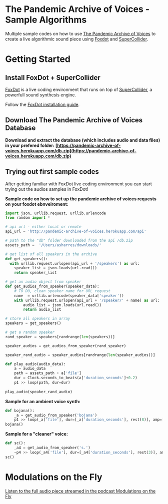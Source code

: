 # The Pandemic Archive of Voices - Sample Algorithms

Multiple sample codes on how to use [The Pandemic Archive of Voices](https://github.com/mneunomne/pandemic-archive-of-voices-DB) to create a live algorithmic sound piece using [Foxdot](https://foxdot.org/) and [SuperCollider](https://supercollider.github.io/).

# Getting Started

## Install FoxDot + SuperCollider

[FoxDot](https://foxdot.org/) is a live coding environment that runs on top of [SuperCollider](https://supercollider.github.io/), a powerfull sound synthesis engine.

Follow the [FoxDot installation guide](https://foxdot.org/installation/).

## Download The Pandemic Archive of Voices Database

**Download and extract the database (which includes audio and data files) in your prefered folder: [https://pandemic-archive-of-voices.herokuapp.com/db.zip](https://pandemic-archive-of-voices.herokuapp.com/db.zip)**

## Trying out first sample codes

After getting familiar with FoxDot live coding environment you can start trying out the audios samples in FoxDot!

**Sample code on how to set up the pandemic archive of voices requests on your foxdot ebnveiroment:**
```python
import json, urllib.request, urllib.urlencode
from random import *

# api url - either local or remote
api_url = 'http://pandemic-archive-of-voices.herokuapp.com/api'

# path to the "db" folder downloaded from the api /db.zip
assets_path =  '/Users/asharres/downloads/'

# get list of all speakers in the archive
def get_speakers():
  with urllib.request.urlopen(api_url + '/speakers') as url:
    speaker_list = json.loads(url.read())
    return speaker_list

# get an audio object from speaker    
def get_audios_from_speaker(speaker_data):
    # TO DO, clean speaker name for URL request
    name  = urllib.urlencode(speaker_data['speaker'])
    with urllib.request.urlopen(api_url + '/speaker/' + name) as url:
        audio_list = json.loads(url.read())
        return audio_list

# store all speakers in array
speakers = get_speakers()

# get a random speaker
rand_speaker = speakers[randrange(len(speakers))]

speaker_audios = get_audios_from_speaker(rand_speaker)

speaker_rand_audio = speaker_audios[randrange(len(speaker_audios))]

def play_audio(audio_data):
    a = audio_data
    path = assets_path + a['file']
    dur = Clock.seconds_to_beats(a['duration_seconds']+0.2)
    p1 >> loop(path, dur=dur)
    
play_audio(speaker_rand_audio)
```

**Sample for an ambient voice synth:**
```python
def bojana():
    _a = get_audio_from_speaker('bojana')
    p1 >> loop(_a['file'], dur=[_a['duration_seconds'], rest(8)], amp=[1, 0.8], room=linvar([1, 10], 20), mix=linvar([1, 5], 20), lpr=0.0075, lpf=linvar([120, 140, 110,180], 20), spin=[0, 1, 2], blur=linvar([0, 1.5]), hpf=linvar([100, 600], 30))
bojana()
```

**Sample for a "cleaner" voice:**
```python
def sc():
    _a4 = get_audio_from_speaker('s.')
    ~p4 >> loop(_a4['file'], dur=[_a4['duration_seconds'], rest(3)], amp=linvar([1.4, 0, 0.5]), delay=1, room=linvar([0.5, 1], 10), mix=linvar([7, 0], 20), spin=linvar([0, 2]), hpr=0.1, lpf=linvar([800, 1200], 50))
sc()
```

# Modulations on the Fly

[Listen to the full audio piece streamed in the podcast Modulations on the Fly](https://www.mixcloud.com/soundstudies/modulation-18-alberto-harres)